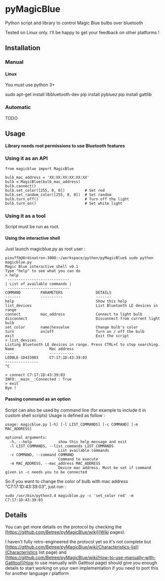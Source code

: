 # pyMagicBlue
Python script and library to control Magic Blue bulbs over bluetooth

Tested on Linux only. I'll be happy to get your feedback on other platforms !

## Installation
### Manual
#### Linux
You must use python 3+

sudo apt-get install libbluetooth-dev
pip install pybluez
pip install gattlib

### Automatic
TODO

## Usage

**Library needs root permissions to use Bluetooth features**

### Using it as an API

    from magicblue import MagicBlue
    
    bulb_mac_address = 'XX:XX:XX:XX:XX:XX'
    bulb = MagicBlue(bulb_mac_address)
    bulb.connect()
    bulb.set_color([255, 0, 0])         # Set red
    bulb.set_random_color([255, 0, 0])  # Set random
    bulb.turn_off()                     # Turn off the light
    bulb.turn_on()                      # Set white light
    

### Using it as a tool
Script must be run as root.


#### Using the interactive shell
Just launch magicblue.py as root user :

    piouffb@Ordinatron-3000:~/workspace/python/pyMagicBlue$ sudo python magicblue.py 
    Magic Blue interactive shell v0.1
    Type "help" to see what you can do
    > help
     ----------------------------
    | List of available commands |
     ----------------------------
    COMMAND         PARAMETERS               DETAILS
    -------         ----------               -------
    help                                     Show this help
    list_devices                             List Bluetooth LE devices in range
    connect         mac_address              Connect to light bulb
    disconnect                               Disconnect from current light bulb
    set_color       name|hexvalue            Change bulb's color
    turn            on|off                   Turn on / off the bulb
    exit                                     Exit the script
    > list_devices
    Listing Bluetooth LE devices in range. Press CTRL+C to stop searching.
    Name                Mac address 
    ----                ----------- 
    LEDBLE-1D433903     C7:17:1D:43:39:03
    ---------------
    ^C
    
    > connect C7:17:1D:43:39:03
    INFO:__main__:Connected : True
    > exit
    Bye !

#### Passing command as an option
Script can also be used by command line (for example to include it in custom shell scripts)
Usage is defined as follow :

    usage: magicblue.py [-h] [-l LIST_COMMANDS] [-c COMMAND] [-m MAC_ADDRESS]
    
    optional arguments:
      -h, --help            show this help message and exit
      -l LIST_COMMANDS, --list_commands LIST_COMMANDS
                            List available commands
      -c COMMAND, --command COMMAND
                            Command to execute
      -m MAC_ADDRESS, --mac_address MAC_ADDRESS
                            Device mac address. Must be set if command given in -c needs you to be connected
                            
So if you want to change the color of bulb with mac address "C7:17:1D:43:39:03", just run :
    
    sudo /usr/bin/python3.4 magicblue.py -c 'set_color red' -m C7:17:1D:43:39:03


## Details
You can get more details on the protocol by checking the [https://github.com/Betree/pyMagicBlue/wiki](Wiki pages).

I haven't fully retro-engineered the protocol yet so it's not complete but
[https://github.com/Betree/pyMagicBlue/wiki/Characteristics-list](Characteristics list page) and
[https://github.com/Betree/pyMagicBlue/wiki/How-to-use-manually-with-Gatttool](How to use manually with Gatttool page)
should give you enough details to start working on your own implementation if you need to port this for another
language / platform